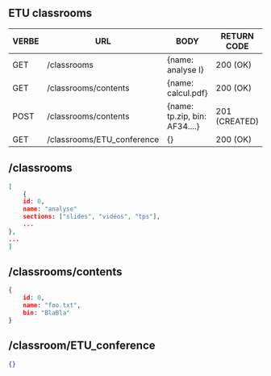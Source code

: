 ## ETU classrooms



| VERBE | URL                        | BODY                          | RETURN CODE   |
| ----- | -------------------------- | ----------------------------- | ------------- |
| GET   | /classrooms                | {name: analyse I}             | 200 (OK)      |
| GET   | /classrooms/contents       | {name: calcul.pdf}            | 200 (OK)      |
| POST  | /classrooms/contents       | {name: tp.zip, bin: AF34....} | 201 (CREATED) |
| GET   | /classrooms/ETU_conference | {}                            | 200 (OK)      |





## /classrooms

```json
[
    {
    id: 0,
	name: "analyse"
    sections: ["slides", "vidéos", "tps"],
	...
},
...
]
```



## /classrooms/contents

```json
{
	id: 0,
	name: "foo.txt",
    bin: "BlaBla"
}
```



## /classroom/ETU_conference

```json
{}
```


